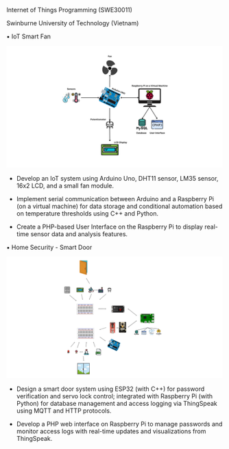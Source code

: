 Internet of Things Programming (SWE30011)

Swinburne University of Technology (Vietnam)

▪ IoT Smart Fan

![IoT Smart Fan](/IoTSmartFan.png)

* Develop an IoT system using Arduino Uno, DHT11 sensor, LM35 sensor, 16x2 LCD, and a small fan module.

* Implement serial communication between Arduino and a Raspberry Pi (on a virtual machine) for data storage and conditional automation based on temperature thresholds using C++ and Python.

* Create a PHP-based User Interface on the Raspberry Pi to display real-time sensor data and analysis features.

▪ Home Security - Smart Door

![Home Security](/HomeSecurity.png)

* Design a smart door system using ESP32 (with C++) for password verification and servo lock control; integrated with Raspberry Pi (with Python) for database management and access logging via ThingSpeak using MQTT and HTTP protocols.

* Develop a PHP web interface on Raspberry Pi to manage passwords and monitor access logs with real-time updates and visualizations from ThingSpeak.
